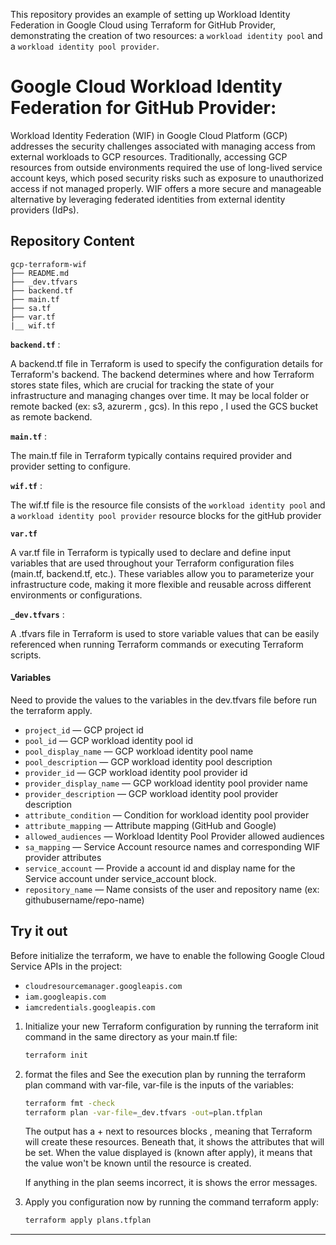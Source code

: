 
This repository provides an example of setting up Workload Identity Federation in Google Cloud using Terraform for GitHub Provider, demonstrating the creation of two resources: a `workload identity pool` and a `workload identity pool provider`.
 
# Google Cloud Workload Identity Federation for GitHub Provider:

Workload Identity Federation (WIF) in Google Cloud Platform (GCP) addresses the security challenges associated with managing access from external workloads to GCP resources. Traditionally, accessing GCP resources from outside environments required the use of long-lived service account keys, which posed security risks such as exposure to unauthorized access if not managed properly. WIF offers a more secure and manageable alternative by leveraging federated identities from external identity providers (IdPs).

## Repository Content

```
gcp-terraform-wif
├── README.md
├── _dev.tfvars
├── backend.tf
├── main.tf
├── sa.tf
├── var.tf
|__ wif.tf
```
**`backend.tf`** :

A backend.tf file in Terraform is used to specify the configuration details for Terraform's backend. The backend determines where and how Terraform stores state files, which are crucial for tracking the state of your infrastructure and managing changes over time. It may be local folder or remote backed (ex: s3, azurerm , gcs). In this repo , I used the GCS bucket as remote backend.

**`main.tf`** :

The main.tf file in Terraform typically contains required provider and provider setting to configure. 

**`wif.tf`** :

The wif.tf file is the resource file consists of the `workload identity pool` and a `workload identity pool provider` resource blocks for the gitHub provider

**`var.tf`**

A var.tf file in Terraform is typically used to declare and define input variables that are used throughout your Terraform configuration files (main.tf, backend.tf, etc.). These variables allow you to parameterize your infrastructure code, making it more flexible and reusable across different environments or configurations.

**`_dev.tfvars`** : 

A .tfvars file in Terraform is used to store variable values that can be easily referenced when running Terraform commands or executing Terraform scripts. 

#### Variables
Need to provide the values to the variables in the dev.tfvars file before run the terraform apply.

- `project_id` — GCP project id
- `pool_id` — GCP workload identity pool id
- `pool_display_name` — GCP workload identity pool name
- `pool_description` — GCP workload identity pool description
- `provider_id` — GCP workload identity pool provider id
- `provider_display_name` — GCP workload identity pool provider name
- `provider_description` — GCP workload identity pool provider description
- `attribute_condition` — Condition for workload identity pool provider
- `attribute_mapping` — Attribute mapping (GitHub and Google)
- `allowed_audiences` — Workload Identity Pool Provider allowed audiences
- `sa_mapping` — Service Account resource names and corresponding WIF provider attributes
- `service_account` — Provide a account id and display name for the Service account under service_account block.
- `repository_name` — Name consists of the user and repository name (ex: githubusername/repo-name)

## Try it out

Before initialize the terraform, we have to enable the following Google Cloud Service APIs in the project:

* `cloudresourcemanager.googleapis.com`
* `iam.googleapis.com`
* `iamcredentials.googleapis.com`

1. Initialize your new Terraform configuration by running the terraform init command in the same directory as your main.tf file:

    ```sh
    terraform init
    ```
1. format the files and See the execution plan by running the terraform plan command with var-file, var-file is the inputs of the variables:

    ```sh
    terraform fmt -check
    terraform plan -var-file=_dev.tfvars -out=plan.tfplan
    ```
    The output has a + next to resources blocks , meaning that Terraform will create these resources. Beneath that, it shows the attributes that will be set. When the value displayed is (known after 
    apply), it means that the value won't be known until the resource is created.

    If anything in the plan seems incorrect, it is shows the error messages.

1. Apply you configuration now by running the command terraform apply:

    ```sh
    terraform apply plans.tfplan
    ```
    
----

